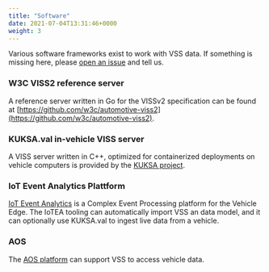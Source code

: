 ```yaml
---
title: "Software"
date: 2021-07-04T13:31:46+0000
weight: 3
---
```


Various software frameworks exist to work with VSS data. If something is missing here, please [open an issue](https://github.com/covesa/vehicle_signal_specification/issues) and tell us.

### W3C VISS2 reference server
A reference server written in Go for the VISSv2 specification can be found at [https://github.com/w3c/automotive-viss2](https://github.com/w3c/automotive-viss2).

### KUKSA.val in-vehicle VISS server
A VISS server written in C++, optimized for containerized deployments on vehicle computers is provided by the [KUKSA project](https://github.com/eclipse/kuksa.val).

### IoT Event Analytics Plattform
[IoT Event Analytics](https://github.com/covesa/iot-event-analytics) is a Complex Event Processing platform for the Vehicle Edge. The IoTEA tooling can automatically import VSS an data model, and it can optionally use KUKSA.val to ingest live data from a vehicle.

### AOS
The [AOS platform](https://aoscloud.io/) can support VSS to access vehicle data.
